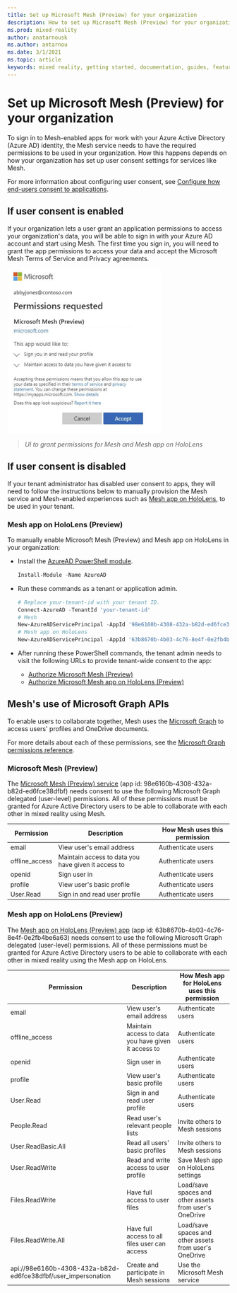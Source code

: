 ```yaml
---
title: Set up Microsoft Mesh (Preview) for your organization
description: How to set up Microsoft Mesh (Preview) for your organization
ms.prod: mixed-reality
author: anatarnousk
ms.author: antarnou
ms.date: 3/1/2021
ms.topic: article
keywords: mixed reality, getting started, documentation, guides, features, holograms
---
```

# Set up Microsoft Mesh (Preview) for your organization

To sign in to Mesh-enabled apps for work with your Azure Active Directory (Azure AD) identity, the Mesh service needs to have the required permissions to be used in your organization. How this happens depends on how your organization has set up user consent settings for services like Mesh.

For more information about configuring user consent, see [Configure how end-users consent to applications](/azure/active-directory/manage-apps/configure-user-consent).

## If user consent is enabled

If your organization lets a user grant an application permissions to access your organization's data, you will be able to sign in with your Azure AD account and start using Mesh. The first time you sign in, you will need to grant the app permissions to access your data and accept the Microsoft Mesh Terms of Service and Privacy agreements.

<img src=./media/mesh-consent-dialog.png alt="UI to grant permissions to apps" width="350">

> _UI to grant permissions for Mesh and Mesh app on HoloLens_

## If user consent is disabled

If your tenant administrator has disabled user consent to apps, they will need to follow the instructions below to manually provision the Mesh service and Mesh-enabled experiences such as [Mesh app on HoloLens](./mesh-app/index.md), to be used in your tenant.

### Mesh app on HoloLens (Preview)

To manually enable Microsoft Mesh (Preview) and Mesh app on HoloLens in your organization:

- Install the [AzureAD PowerShell module](https://www.powershellgallery.com/packages/AzureAD).

    ```powershell
    Install-Module -Name AzureAD
    ```

- Run these commands as a tenant or application admin.

    ```powershell
    # Replace your-tenant-id with your tenant ID.
    Connect-AzureAD -TenantId 'your-tenant-id'
    # Mesh
    New-AzureADServicePrincipal -AppId '98e6160b-4308-432a-b82d-ed6fce38dfbf'
    # Mesh app on HoloLens
    New-AzureADServicePrincipal -AppId '63b8670b-4b03-4c76-8e4f-0e2fb4be6a63'
    ```

- After running these PowerShell commands, the tenant admin needs to visit the following URLs to provide tenant-wide consent to the app:
  - [Authorize Microsoft Mesh (Preview)](https://login.microsoftonline.com/common/oauth2/authorize?client_id=98e6160b-4308-432a-b82d-ed6fce38dfbf&response_type=code&prompt=admin_consent)
  - [Authorize Microsoft Mesh app on HoloLens (Preview)](https://login.microsoftonline.com/common/oauth2/authorize?client_id=63b8670b-4b03-4c76-8e4f-0e2fb4be6a63&response_type=code&prompt=admin_consent)

## Mesh's use of Microsoft Graph APIs

To enable users to collaborate together, Mesh uses the [Microsoft
Graph][graph] to access users' profiles and OneDrive documents.

For more details about each of these permissions, see the [Microsoft Graph
permissions reference][graph-permissions].

### Microsoft Mesh (Preview)

The [Microsoft Mesh (Preview) service](overview.md) (app id:
98e6160b-4308-432a-b82d-ed6fce38dfbf) needs consent to use the following
Microsoft Graph delegated (user-level) permissions. All of these permissions
must be granted for Azure Active Directory users to be able to collaborate
with each other in mixed reality using Mesh.

| Permission     | Description                                         | How Mesh uses this permission |
|----------------|-----------------------------------------------------|-------------------------------|
| email          | View user's email address                           | Authenticate users            |
| offline_access | Maintain access to data you have given it access to | Authenticate users            |
| openid         | Sign user in                                        | Authenticate users            |
| profile        | View user's basic profile                           | Authenticate users            |
| User.Read      | Sign in and read user profile                       | Authenticate users            |

### Mesh app on HoloLens (Preview)

The [Mesh app on HoloLens (Preview) app](mesh-app/index.md) (app id:
63b8670b-4b03-4c76-8e4f-0e2fb4be6a63) needs consent to use the following
Microsoft Graph delegated (user-level) permissions. All of these permissions
must be granted for Azure Active Directory users to be able to collaborate
with each other in mixed reality using the Mesh app on HoloLens.

| Permission                                                    | Description                                         | How Mesh app for HoloLens uses this permission         |
|---------------------------------------------------------------|-----------------------------------------------------|--------------------------------------------------------|
| email                                                         | View user's email address                           | Authenticate users                                     |
| offline_access                                                | Maintain access to data you have given it access to | Authenticate users                                     |
| openid                                                        | Sign user in                                        | Authenticate users                                     |
| profile                                                       | View user's basic profile                           | Authenticate users                                     |
| User.Read                                                     | Sign in and read user profile                       | Authenticate users                                     |
| People.Read                                                   | Read user's relevant people lists                   | Invite others to Mesh sessions                         |
| User.ReadBasic.All                                            | Read all users' basic profiles                      | Invite others to Mesh sessions                         |
| User.ReadWrite                                                | Read and write access to user profile               | Save Mesh app on HoloLens settings                     |
| Files.ReadWrite                                               | Have full access to user files                      | Load/save spaces and other assets from user's OneDrive |
| Files.ReadWrite.All                                           | Have full access to all files user can access       | Load/save spaces and other assets from user's OneDrive |
| api://98e6160b-4308-432a-b82d-ed6fce38dfbf/user_impersonation | Create and participate in Mesh sessions             | Use the Microsoft Mesh service                         |

[graph]: /graph/overview
[graph-permissions]: /graph/permissions-reference

